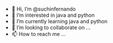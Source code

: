 - 👋 Hi, I’m @suchinfernando
- 👀 I’m interested in java and python
- 🌱 I’m currently learning java and python
- 💞️ I’m looking to collaborate on ...
- 📫 How to reach me ...

<!---
suchinfernando/suchinfernando is a ✨ special ✨ repository because its `README.md` (this file) appears on your GitHub profile.
You can click the Preview link to take a look at your changes.
--->
